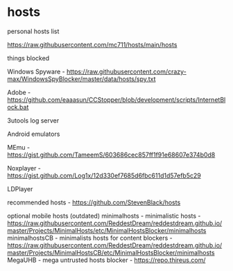 # hosts
personal hosts list

https://raw.githubusercontent.com/mc711/hosts/main/hosts

things blocked

Windows Spyware - https://raw.githubusercontent.com/crazy-max/WindowsSpyBlocker/master/data/hosts/spy.txt

Adobe - https://github.com/eaaasun/CCStopper/blob/development/scripts/InternetBlock.bat

3utools log server


Android emulators

MEmu - https://gist.github.com/TameemS/603686cec857ff1f91e68607e374b0d8

Noxplayer - https://gist.github.com/Log1x/12d330ef7685d6fbc611d1d57efb5c29

LDPlayer


recommended hosts - https://github.com/StevenBlack/hosts


optional mobile hosts (outdated)
minimalhosts - minimalistic hosts - https://raw.githubusercontent.com/ReddestDream/reddestdream.github.io/master/Projects/MinimalHosts/etc/MinimalHostsBlocker/minimalhosts
minimalhostsCB - minimalists hosts for content blockers - https://raw.githubusercontent.com/ReddestDream/reddestdream.github.io/master/Projects/MinimalHostsCB/etc/MinimalHostsBlocker/minimalhosts
MegaUHB - mega untrusted hosts blocker - https://repo.thireus.com/

